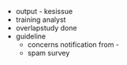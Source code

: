 - output - kesissue
- training analyst
- overlapstudy done
- guideline
	- concerns notification from -
	- spam survey